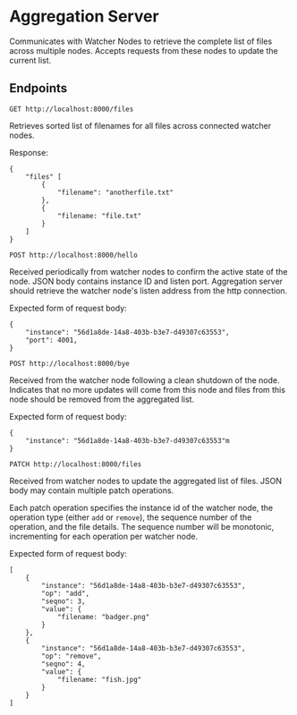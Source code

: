 # Aggregation Server

Communicates with Watcher Nodes to retrieve the complete list of files across multiple nodes. Accepts requests from these nodes to update the current list.

## Endpoints

`GET http://localhost:8000/files`

Retrieves sorted list of filenames for all files across connected watcher nodes.

Response:
```
{
    "files" [
        {
            "filename": "anotherfile.txt"
        },
        {
            "filename: "file.txt"
        }
    ]
}
```

`POST http://localhost:8000/hello`

Received periodically from watcher nodes to confirm the active state of the node. JSON body contains instance ID and listen port. Aggregation server should retrieve the watcher node's listen address from the http connection.

Expected form of request body:

```
{
    "instance": "56d1a8de-14a8-403b-b3e7-d49307c63553",
    "port": 4001,
}
```

`POST http://localhost:8000/bye`

Received from the watcher node following a clean shutdown of the node. Indicates that no more updates will come from this node and files from this node should be removed from the aggregated list.

Expected form of request body:

```
{
    "instance": "56d1a8de-14a8-403b-b3e7-d49307c63553"m
}
```

`PATCH http://localhost:8000/files`

Received from watcher nodes to update the aggregated list of files. JSON body may contain multiple patch operations.

Each patch operation specifies the instance id of the watcher node, the operation type (either `add` or `remove`), the sequence number of the operation, and the file details. The sequence number will be monotonic, incrementing for each operation per watcher node.

Expected form of request body:

```
[
    {
        "instance": "56d1a8de-14a8-403b-b3e7-d49307c63553",
        "op": "add",
        "seqno": 3,
        "value": {
            "filename: "badger.png"
        }
    },
    {
        "instance": "56d1a8de-14a8-403b-b3e7-d49307c63553",
        "op": "remove",
        "seqno": 4,
        "value": {
            "filename: "fish.jpg"
        }
    }
]
```